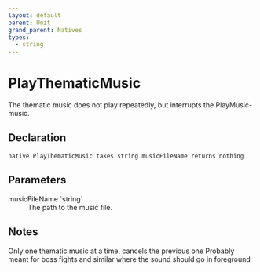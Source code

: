 ```yaml
---
layout: default
parent: Unit
grand_parent: Natives
types:
  - string
---
```


# PlayThematicMusic
The thematic music does not play repeatedly, but interrupts the PlayMusic-music.

## Declaration

```
native PlayThematicMusic takes string musicFileName returns nothing
```

## Parameters
<dl>
  <dt>musicFileName `string`</dt>
  <dd>The path to the music file.</dd>
</dl>

## Notes 
Only one thematic music at a time, cancels the previous one
Probably meant for boss fights and similar where the sound should go in foreground
